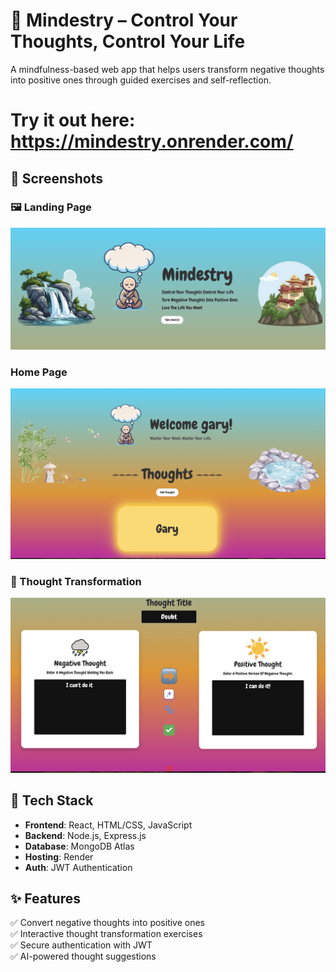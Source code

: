 # 🧠 Mindestry – Control Your Thoughts, Control Your Life
A mindfulness-based web app that helps users transform negative thoughts into positive ones through guided exercises and self-reflection.

# Try it out here: https://mindestry.onrender.com/


## 🌟 Screenshots
### 🖼️ Landing Page
![Landing Page](LandingNew.png)

### Home Page

![Home Page](HomePage.png)

### 🎯 Thought Transformation
![Thought Transformation](ChangeThought.png)


## 🚀 Tech Stack
- **Frontend**: React, HTML/CSS, JavaScript
- **Backend**: Node.js, Express.js
- **Database**: MongoDB Atlas
- **Hosting**: Render
- **Auth**: JWT Authentication

## ✨ Features
✅ Convert negative thoughts into positive ones  
✅ Interactive thought transformation exercises  
✅ Secure authentication with JWT  
✅ AI-powered thought suggestions 
